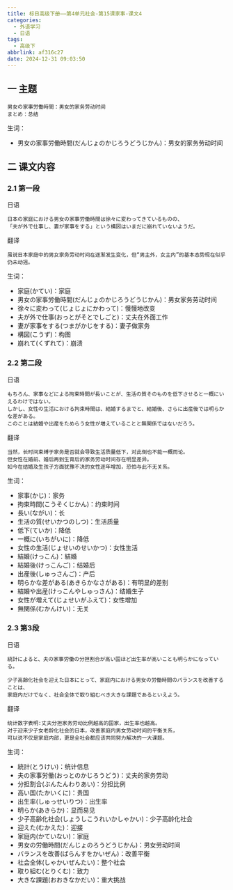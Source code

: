 ```yaml
---
title: 标日高级下册——第4单元社会-第15课家事-课文4
categories:
  - 外语学习
  - 日语
tags:
  - 高级下
abbrlink: af316c27
date: 2024-12-31 09:03:50
---
```

## 一 主题

```
男女の家事労働時間：男女的家务劳动时间
まとめ：总结
```

<!--more-->

生词：

* 男女の家事労働時間(だんじょのかじろうどうじかん)：男女的家务劳动时间

## 二  课文内容

### 2.1 第一段

日语

```
日本の家庭における男女の家事労働時間は徐々に変わってきているものの、
「夫が外で仕事し、妻が家事をする」という構図はいまだに崩れていないようだ。
```

翻译

```
虽说日本家庭中的男女家务劳动时间在逐渐发生变化，但“男主外，女主内”的基本态势现在似乎仍未动摇。
```

生词：

* 家庭(かてい)：家庭
* 男女の家事労働時間(だんじょのかじろうどうじかん)：男女家务劳动时间
* 徐々に変わって(じょじょにかわって)：慢慢地改变
* 夫が外で仕事(おっとがそとでしごと)：丈夫在外面工作
* 妻が家事をする(つまがかじをする)：妻子做家务
* 構図(こうず)：构图
* 崩れて(くずれて)：崩溃

### 2.2 第二段

日语

```
もちろん、家事などによる拘束時間が長いことが、生活の質そのものを低下させると一概にいえるわけではない。
しかし、女性の生活における拘束時間は、結婚するまでと、結婚後、さらに出産後では明らかな差がある。
このことは結婚や出産をためらう女性が増えていることと無関係ではないだろう。
```

翻译

```
当然，长时间束缚于家务是否就会导致生活质量低下，对此倒也不能一概而论。
但女性在婚前、婚后再到生育后的家务劳动时间存在明显差异。
如今在结婚及生孩子方面犹豫不决的女性逐年增加，恐怕与此不无关系。
```

生词：

* 家事(かじ)：家务
* 拘束時間(こうそくじかん)：约束时间
* 長い(ながい)：长
* 生活の質(せいかつのしつ)：生活质量
* 低下(ていか)：降低
* 一概に(いちがいに)：降低
* 女性の生活(じょせいのせいかつ)：女性生活
* 結婚(けっこん)：結婚
* 結婚後(けっこんご)：结婚后
* 出産後(しゅっさんご)：产后
* 明らかな差がある(あきらかなさがある)：有明显的差别
* 結婚や出産(けっこんやしゅっさん)：结婚生子
* 女性が増えて(じょせいがふえて)：女性增加
* 無関係(むかんけい)：无关

### 2.3 第3段

日语

```
統計によると、夫の家事労働の分担割合が高い国ほど出生率が高いことも明らかになっている。

少子高齢化社会を迎えた日本にとって、家庭内における男女の労働時間のパランスを改善することは、
家庭内だけでなく、社会全体で取り組むべき大きな課題であるといえよう。
```

翻译

```
统计数字表明:丈夫分担家务劳动比例越高的国家，出生率也越高。
对于迎来少子女老龄化社会的日本，改善家庭内男女劳动时间的平衡关系，
可以说不仅是家庭内部，更是全社会都应该共同努力解决的一大课题。
```

生词：

* 統計(とうけい)：统计信息
* 夫の家事労働(おっとのかじろうどう)：丈夫的家务劳动
* 分担割合(ぶんたんわりあい)：分担比例
* 高い国(たかいくに)：贵国
* 出生率(しゅっせいりつ)：出生率
* 明らか(あきらか)：显而易见
* 少子高齢化社会(しょうしこうれいかしゃかい)：少子高龄化社会
* 迎えた(むかえた)：迎接
* 家庭内(かていない)：家庭
* 男女の労働時間(だんじょのろうどうじかん)：男女劳动时间
* バランスを改善(ばらんすをかいぜん)：改善平衡
* 社会全体(しゃかいぜんたい)：整个社会
* 取り組む(とりくむ)：致力
* 大きな課題(おおきなかだい)：重大挑战